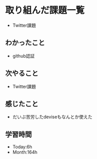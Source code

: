 # 取り組んだ課題一覧
- Twitter課題
## わかったこと
- github認証
## 次やること
- Twitter課題
## 感じたこと
- だいぶ苦労したdeviseもなんとか使えた
## 学習時間
- Today:6h
- Month:164h
